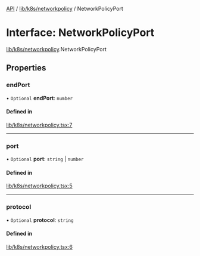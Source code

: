 [API](../API.md) / [lib/k8s/networkpolicy](../modules/lib_k8s_networkpolicy.md) / NetworkPolicyPort

# Interface: NetworkPolicyPort

[lib/k8s/networkpolicy](../modules/lib_k8s_networkpolicy.md).NetworkPolicyPort

## Properties

### endPort

• `Optional` **endPort**: `number`

#### Defined in

[lib/k8s/networkpolicy.tsx:7](https://github.com/kubernetes-sigs/headlamp/blob/072d2509b/frontend/src/lib/k8s/networkpolicy.tsx#L7)

___

### port

• `Optional` **port**: `string` \| `number`

#### Defined in

[lib/k8s/networkpolicy.tsx:5](https://github.com/kubernetes-sigs/headlamp/blob/072d2509b/frontend/src/lib/k8s/networkpolicy.tsx#L5)

___

### protocol

• `Optional` **protocol**: `string`

#### Defined in

[lib/k8s/networkpolicy.tsx:6](https://github.com/kubernetes-sigs/headlamp/blob/072d2509b/frontend/src/lib/k8s/networkpolicy.tsx#L6)
